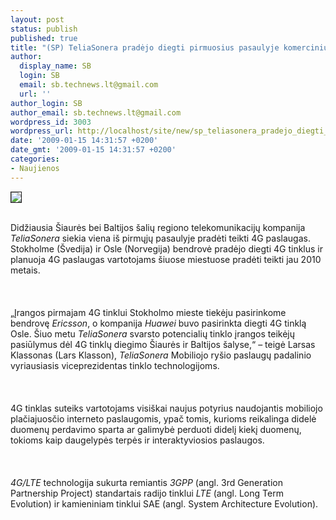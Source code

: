 ```yaml
---
layout: post
status: publish
published: true
title: "(SP) TeliaSonera pradėjo diegti pirmuosius pasaulyje komercinius 4G tinklus"
author:
  display_name: SB
  login: SB
  email: sb.technews.lt@gmail.com
  url: ''
author_login: SB
author_email: sb.technews.lt@gmail.com
wordpress_id: 3003
wordpress_url: http://localhost/site/new/sp_teliasonera_pradejo_diegti_pirmuosius_pasaulyje_komercinius_4g_tinklus/
date: '2009-01-15 14:31:57 +0200'
date_gmt: '2009-01-15 14:31:57 +0200'
categories:
- Naujienos
---
```

<div class="imgright"><img src="http://www.technews.lt/upl/Failai/antenna.bmp" border="1"></div>
<p><br>Didžiausia Šiaurės bei Baltijos šalių regiono telekomunikacijų kompanija <i>TeliaSonera</i> siekia viena iš pirmųjų pasaulyje pradėti teikti 4G paslaugas. Stokholme (Švedija) ir Osle (Norvegija) bendrovė pradėjo diegti 4G tinklus ir planuoja 4G paslaugas vartotojams šiuose miestuose pradėti teikti jau 2010 metais.<br />
<br><br />
<br>„Įrangos pirmajam 4G tinklui Stokholmo mieste tiekėju pasirinkome bendrovę <i>Ericsson</i>, o kompanija <i>Huawei</i> buvo pasirinkta diegti 4G tinklą Osle. Šiuo metu <i>TeliaSonera</i> svarsto potencialių tinklo įrangos teikėjų pasiūlymus dėl 4G tinklų diegimo Šiaurės ir Baltijos šalyse,“ – teigė Larsas Klassonas (Lars Klasson), <i>TeliaSonera</i> Mobiliojo ryšio paslaugų padalinio vyriausiasis viceprezidentas tinklo technologijoms.<br />
<br><br />
<br>4G tinklas suteiks vartotojams visiškai naujus potyrius naudojantis mobiliojo plačiajuosčio interneto paslaugomis, ypač tomis, kurioms reikalinga didelė duomenų perdavimo sparta ar galimybė perduoti didelį kiekį duomenų, tokioms kaip daugelypės terpės ir interaktyviosios paslaugos.<br />
<br><br />
<br><i>4G/LTE</i> technologija sukurta remiantis <i>3GPP</i> (angl. 3rd Generation Partnership Project)  standartais radijo tinklui <i>LTE</i> (angl. Long Term Evolution) ir kamieniniam tinklui SAE (angl. System Architecture Evolution).<br />
<br><br />
<br><br />
<br></p>
